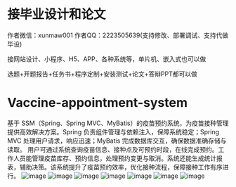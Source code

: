 # 接毕业设计和论文
作者微信：xunmaw001  作者QQ：2223505639(支持修改、部署调试、支持代做毕设)

接网站设计、小程序、H5、APP、各种系统等，单片机、嵌入式也可以做

选题+开题报告+任务书+程序定制+安装测试+论文+答辩PPT都可以做
# Vaccine-appointment-system
基于 SSM（Spring、Spring MVC、MyBatis）的疫苗预约系统，为疫苗接种管理提供高效解决方案。Spring 负责组件管理与依赖注入，保障系统稳定；Spring MVC 处理用户请求，响应迅速；MyBatis 完成数据库交互，确保数据准确存储与读取。  用户可通过系统查询疫苗信息、接种点及可预约时段，在线完成预约。工作人员能管理疫苗库存、预约信息，处理预约变更与取消。系统还能生成统计报表，辅助决策。该系统提升了疫苗预约效率，优化接种流程，保障接种工作有序进行。 
![image](https://github.com/user-attachments/assets/6e3ebffc-a975-48e0-97dc-47100bdf5e8d)
![image](https://github.com/user-attachments/assets/c74fc2be-3ff6-4c30-857e-f9bc25da57cb)
![image](https://github.com/user-attachments/assets/62d262e7-c4cb-4761-9d75-392d4c2ea1fa)
![image](https://github.com/user-attachments/assets/772dc01c-99c4-42e4-baba-e9f3479f2ff3)
![image](https://github.com/user-attachments/assets/fca7b039-f5e3-4af5-8847-b3b09702e374)
![image](https://github.com/user-attachments/assets/0bed3133-d30f-4589-9c6f-efe1f6a69404)
![image](https://github.com/user-attachments/assets/a1770dbd-2715-486b-82a8-4225506bc82c)
